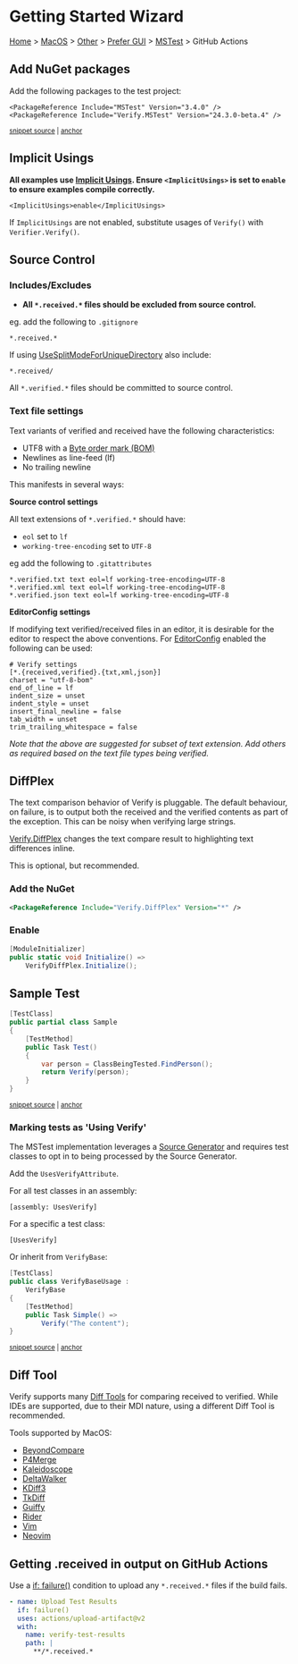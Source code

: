 <!--
GENERATED FILE - DO NOT EDIT
This file was generated by [MarkdownSnippets](https://github.com/SimonCropp/MarkdownSnippets).
Source File: /docs/mdsource/wiz/MacOS_Other_Gui_MSTest_GitHubActions.source.md
To change this file edit the source file and then run MarkdownSnippets.
-->

# Getting Started Wizard

[Home](/docs/wiz/readme.md) > [MacOS](MacOS.md) > [Other](MacOS_Other.md) > [Prefer GUI](MacOS_Other_Gui.md) > [MSTest](MacOS_Other_Gui_MSTest.md) > GitHub Actions

## Add NuGet packages

Add the following packages to the test project:


<!-- snippet: mstest-nugets -->
<a id='snippet-mstest-nugets'></a>
```csproj
<PackageReference Include="MSTest" Version="3.4.0" />
<PackageReference Include="Verify.MSTest" Version="24.3.0-beta.4" />
```
<sup><a href='/src/NugetUsage/MSTestNugetUsage/MSTestNugetUsage.csproj#L7-L10' title='Snippet source file'>snippet source</a> | <a href='#snippet-mstest-nugets' title='Start of snippet'>anchor</a></sup>
<!-- endSnippet -->


## Implicit Usings

**All examples use [Implicit Usings](https://docs.microsoft.com/en-us/dotnet/core/project-sdk/msbuild-props#implicitusings). Ensure `<ImplicitUsings>` is set to `enable` to ensure examples compile correctly.**<!-- include: implicit-usings. path: /docs/mdsource/implicit-usings.include.md -->

```
<ImplicitUsings>enable</ImplicitUsings>
```

If `ImplicitUsings` are not enabled, substitute usages of `Verify()` with `Verifier.Verify()`.<!-- endInclude -->


## Source Control

### Includes/Excludes

 * **All `*.received.*` files should be excluded from source control.**<!-- include: include-exclude. path: /docs/mdsource/include-exclude.include.md -->

eg. add the following to `.gitignore`

```
*.received.*
```

If using [UseSplitModeForUniqueDirectory](/docs/naming.md#usesplitmodeforuniquedirectory) also include:

`*.received/`


All `*.verified.*` files should be committed to source control.<!-- endInclude -->

### Text file settings

Text variants of verified and received have the following characteristics:<!-- include: text-file-settings. path: /docs/mdsource/text-file-settings.include.md -->

 * UTF8 with a [Byte order mark (BOM)](https://en.wikipedia.org/wiki/Byte_order_mark)
 * Newlines as line-feed (lf)
 * No trailing newline

This manifests in several ways:


**Source control settings**

All text extensions of `*.verified.*` should have:

 * `eol` set to `lf`
 * `working-tree-encoding` set to `UTF-8`

eg add the following to `.gitattributes`

```
*.verified.txt text eol=lf working-tree-encoding=UTF-8
*.verified.xml text eol=lf working-tree-encoding=UTF-8
*.verified.json text eol=lf working-tree-encoding=UTF-8
```

**EditorConfig settings**

If modifying text verified/received files in an editor, it is desirable for the editor to respect the above conventions. For [EditorConfig](https://editorconfig.org/) enabled the following can be used:

```
# Verify settings
[*.{received,verified}.{txt,xml,json}]
charset = "utf-8-bom"
end_of_line = lf
indent_size = unset
indent_style = unset
insert_final_newline = false
tab_width = unset
trim_trailing_whitespace = false
```


*Note that the above are suggested for subset of text extension. Add others as required based on the text file types being verified.*<!-- endInclude -->

## DiffPlex

The text comparison behavior of Verify is pluggable. The default behaviour, on failure, is to output both the received
and the verified contents as part of the exception. This can be noisy when verifying large strings.

[Verify.DiffPlex](https://github.com/VerifyTests/Verify.DiffPlex) changes the text compare result to highlighting text differences inline.

This is optional, but recommended.

### Add the NuGet

```xml
<PackageReference Include="Verify.DiffPlex" Version="*" />
```

### Enable

```cs
[ModuleInitializer]
public static void Initialize() =>
    VerifyDiffPlex.Initialize();
```


## Sample Test

<!-- snippet: SampleTestMSTest -->
<a id='snippet-SampleTestMSTest'></a>
```cs
[TestClass]
public partial class Sample
{
    [TestMethod]
    public Task Test()
    {
        var person = ClassBeingTested.FindPerson();
        return Verify(person);
    }
}
```
<sup><a href='/src/Verify.MSTest.Tests/Snippets/Sample.cs#L1-L14' title='Snippet source file'>snippet source</a> | <a href='#snippet-SampleTestMSTest' title='Start of snippet'>anchor</a></sup>
<!-- endSnippet -->


### Marking tests as 'Using Verify'

The MSTest implementation leverages a [Source Generator](https://learn.microsoft.com/en-us/dotnet/csharp/roslyn-sdk/source-generators-overview) and requires test classes to opt in to being processed by the Source Generator.<!-- include: mstest-marker. path: /docs/mdsource/mstest-marker.include.md -->

Add the `UsesVerifyAttribute`.

For all test classes in an assembly:

```
[assembly: UsesVerify]
```

For a specific a test class:

```
[UsesVerify]
```

Or inherit from `VerifyBase`:

<!-- snippet: VerifyBaseUsage.cs -->
<a id='snippet-VerifyBaseUsage.cs'></a>
```cs
[TestClass]
public class VerifyBaseUsage :
    VerifyBase
{
    [TestMethod]
    public Task Simple() =>
        Verify("The content");
}
```
<sup><a href='/src/Verify.MSTest.Tests/VerifyBaseUsage.cs#L1-L8' title='Snippet source file'>snippet source</a> | <a href='#snippet-VerifyBaseUsage.cs' title='Start of snippet'>anchor</a></sup>
<!-- endSnippet -->
<!-- endInclude -->

## Diff Tool

Verify supports many [Diff Tools](https://github.com/VerifyTests/DiffEngine/blob/main/docs/diff-tool.md#supported-tools) for comparing received to verified.
While IDEs are supported, due to their MDI nature, using a different Diff Tool is recommended.

Tools supported by MacOS:

 * [BeyondCompare](https://www.scootersoftware.com)
 * [P4Merge](https://www.perforce.com/products/helix-core-apps/merge-diff-tool-p4merge)
 * [Kaleidoscope](https://kaleidoscope.app)
 * [DeltaWalker](https://www.deltawalker.com/)
 * [KDiff3](https://github.com/KDE/kdiff3)
 * [TkDiff](https://sourceforge.net/projects/tkdiff/)
 * [Guiffy](https://www.guiffy.com/)
 * [Rider](https://www.jetbrains.com/rider/)
 * [Vim](https://www.vim.org/)
 * [Neovim](https://neovim.io/)

## Getting .received in output on GitHub Actions

Use a [if: failure()](https://docs.github.com/en/free-pro-team@latest/actions/reference/context-and-expression-syntax-for-github-actions#failure) condition to upload any `*.received.*` files if the build fails.<!-- include: build-server-githubactions. path: /docs/mdsource/build-server-githubactions.include.md -->

```yaml
- name: Upload Test Results
  if: failure()
  uses: actions/upload-artifact@v2
  with:
    name: verify-test-results
    path: |
      **/*.received.*
```
<!-- endInclude -->

